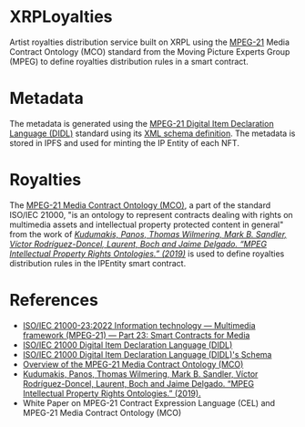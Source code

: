 # XRPLoyalties
Artist royalties distribution service built on XRPL using the [MPEG-21](https://www.mpeg.org/standards/MPEG-21/21/) Media Contract Ontology (MCO) standard from the Moving Picture Experts Group (MPEG) to define royalties distribution rules in a smart contract.

# Metadata
The metadata is generated using the [MPEG-21 Digital Item Declaration Language (DIDL)](https://mpeg.chiariglione.org/standards/mpeg-21/digital-item-declaration) standard using its [XML schema definition](https://standards.iso.org/ittf/PubliclyAvailableStandards/MPEG-21_schema_files/did/). The metadata is stored in IPFS and used for minting the IP Entity of each NFT.

# Royalties
The [MPEG-21 Media Contract Ontology (MCO)](https://www.semanticscholar.org/paper/Overview-of-the-MPEG-21-Media-Contract-Ontology-Rodr%C3%ADguez-Doncel-Delgado/9d0de4c4818b893f3b8eeffaa540a799c640241a), a part of the standard ISO/IEC 21000, "is an ontology to represent contracts dealing with rights on multimedia assets and intellectual property protected content in general" from the work of _[Kudumakis, Panos, Thomas Wilmering, Mark B. Sandler, Víctor Rodríguez-Doncel, Laurent, Boch and Jaime Delgado. “MPEG Intellectual Property Rights Ontologies.” (2019)](https://www.semanticscholar.org/paper/MPEG-Intellectual-Property-Rights-Ontologies-Kudumakis-Wilmering/020b0b333015859657d91739087cd874a9edcda7)_ is used to define royalties distribution rules in the IPEntity smart contract.

# References

- [ISO/IEC 21000-23:2022 Information technology — Multimedia framework (MPEG-21) — Part 23: Smart Contracts for Media](https://www.iso.org/standard/82527.html)
- [ISO/IEC 21000 Digital Item Declaration Language (DIDL)](https://mpeg.chiariglione.org/standards/mpeg-21/digital-item-declaration) 
- [ISO/IEC 21000 Digital Item Declaration Language (DIDL)'s Schema](https://standards.iso.org/ittf/PubliclyAvailableStandards/MPEG-21_schema_files/did/)
- [Overview of the MPEG-21 Media Contract Ontology (MCO)](https://www.semanticscholar.org/paper/Overview-of-the-MPEG-21-Media-Contract-Ontology-Rodr%C3%ADguez-Doncel-Delgado/9d0de4c4818b893f3b8eeffaa540a799c640241a)
- [Kudumakis, Panos, Thomas Wilmering, Mark B. Sandler, Víctor Rodríguez-Doncel, Laurent, Boch and Jaime Delgado. “MPEG Intellectual Property Rights Ontologies.” (2019).](https://www.semanticscholar.org/paper/MPEG-Intellectual-Property-Rights-Ontologies-Kudumakis-Wilmering/020b0b333015859657d91739087cd874a9edcda7)
- White Paper on MPEG-21 Contract Expression Language (CEL) and MPEG-21 Media Contract Ontology (MCO)

